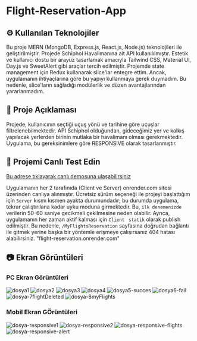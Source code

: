# Flight-Reservation-App

## ⚙️ Kullanılan Teknolojiler
Bu proje MERN (MongoDB, Express.js, React.js, Node.js) teknolojileri ile geliştirilmiştir. 
Projede Schiphol Havalimanına ait API kullanılılmıştır.
Estetik ve kullanıcı dostu bir arayüz tasarlamak amacıyla Tailwind CSS, Material UI, Day.js ve SweetAlert gibi araçlar tercih edilmiştir.
Projemde state management için Redux kullanarak slice'lar entegre ettim. Ancak, uygulamanın ihtiyaçlarına göre bu yapıyı kullanmaya gerek duymadım. Bu nedenle, slice'ların sağladığı modülerlik ve düzen avantajlarından yararlanmadım.

## 📜 Proje Açıklaması
Projede, kullanıcının seçtiği uçuş yönü ve tarihine göre uçuşlar filtrelenebilmektedir. API Schiphol olduğundan, gideceğimiz yer ve kalkış yapılacak yerlerden birinin mutlaka bir havalimanı olması gerekmektedir. Uygulama, bu gereksinimlere göre RESPONSIVE olarak tasarlanmıştır.

## 🌟 Projemi Canlı Test Edin

[Bu adrese tıklayarak canlı demosuna ulaşabilirsiniz ](flight-reservation.onrender.com)

 Uygulamanın her 2 tarafınıda (Client ve Server) onrender.com sitesi üzerinden canlıya alınmıştır. Ücretsiz sürüm seçeneği ile projeyi başlattığım için `Server` kısmı kısmen ayakta durumundadır; bu durumda uygulama, tekrar çalıştırılana kadar uyku moduna girmektedir. Bu, `ilk denemenizde` verilerin 50-60 saniye gecikmeli çekilmesine neden olabilir. Ayrıca, uygulamanın her zaman aktif kalması için `Client ` ` statik `  olarak publish edilmiştir. Bu nedenle, `/MyFlightsReservation`  sayfasına doğrudan bağlantı ile gitmek yerine başka bir yöntemle erişmeye çalışırsanız 404 hatası alabilirsiniz.
"flight-reservation.onrender.com"



## 📷 Ekran Görüntüleri


 ### PC Ekran Görüntüleri
![dosya1](https://github.com/user-attachments/assets/3981fb7a-eae2-4868-9451-40b0642ee0d2)
![dosya2](https://github.com/user-attachments/assets/24de22d5-e0c0-4700-a8df-1d5351bcacdd)
![dosya3](https://github.com/user-attachments/assets/476a1f59-764f-48ef-9767-dabd85c6d56b)
![dosya4](https://github.com/user-attachments/assets/d1948e71-0872-46e7-8bdb-77d834182c2f)
![dosya5-succes](https://github.com/user-attachments/assets/a76f285d-0564-421f-9879-b4c3ef073f60)
![dosya6-fail](https://github.com/user-attachments/assets/dc17510e-fc32-491b-87f1-d2c62e8d4804)
![dosya-7flightDeleted](https://github.com/user-attachments/assets/6eabc7f5-c18a-48ca-b10c-f35555b31bc6)
![dosya-8myFlights](https://github.com/user-attachments/assets/64029688-5293-497d-8ac0-4fac8743917a)


 ### Mobil Ekran GÖrüntüleri

![dosya-responsive1](https://github.com/user-attachments/assets/4d5764ba-834d-47ca-866f-91d74ebac807)
![dosya-responsive2](https://github.com/user-attachments/assets/9e34e09a-dda7-4adc-a060-b7d92386549f)
![dosya-responsive-flights](https://github.com/user-attachments/assets/13615e7e-1d8a-4008-9482-bb884f7e4551)
![dosya-responsive-alert](https://github.com/user-attachments/assets/44daf291-a97c-494b-9a37-4abe46d5ffe9)
